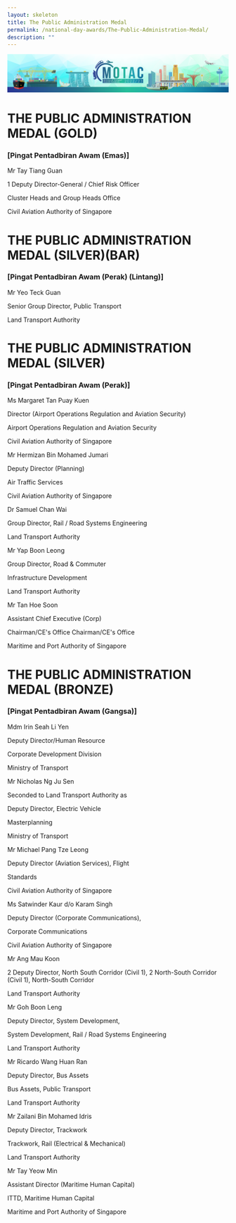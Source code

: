 ```yaml
---
layout: skeleton
title: The Public Administration Medal
permalink: /national-day-awards/The-Public-Administration-Medal/
description: ""
---
```

<style type="text/css">
   .cont {
     min-height: 100vh;
   }
 </style>
<img src="/images/hero.png" class="img-fluid"  alt="hero"/>
 <div class="container-fluid py-5 my-5 text-center cont">
   <h1>THE PUBLIC ADMINISTRATION MEDAL (GOLD)</h1>
   <h3>[Pingat Pentadbiran Awam (Emas)]</h3>
   <div class="row py-5">
     <div class="col-sm-4 mb-3 mx-auto">
       <p class="font-weight-bold mb-2 h4">Mr Tay Tiang Guan</p>
       <p class="mb-0">1 Deputy Director-General / Chief Risk Officer</p>
       <p class="mb-0">Cluster Heads and Group Heads Office</p>
       <p class="mb-2">Civil Aviation Authority of Singapore</p>
     </div>
   </div>
   <h1>THE PUBLIC ADMINISTRATION MEDAL (SILVER)(BAR)</h1>
   <h3>[Pingat Pentadbiran Awam (Perak) (Lintang)]</h3>
   <div class="row py-5">
     <div class="col-sm-4 mb-3 mx-auto">
       <p class="font-weight-bold mb-2 h4">Mr Yeo Teck Guan</p>
       <p class="mb-0">Senior Group Director, Public Transport</p>
       <p class="mb-2">Land Transport Authority </p>
     </div>
   </div>
   <h1>THE PUBLIC ADMINISTRATION MEDAL (SILVER)</h1>
   <h3>[Pingat Pentadbiran Awam (Perak)]</h3>
   <div class="row py-5">
     <div class="col-sm-4 mb-3 mx-auto">
       <p class="font-weight-bold mb-2 h4">Ms Margaret Tan Puay Kuen</p>
       <p class="mb-0"> Director (Airport Operations Regulation and Aviation Security) </p>
       <p class="mb-0"> Airport Operations Regulation and Aviation Security </p>
       <p class="mb-2">Civil Aviation Authority of Singapore</p>
     </div>
     <div class="col-sm-4 mb-3 mx-auto">
       <p class="font-weight-bold mb-2 h4">Mr Hermizan Bin Mohamed Jumari</p>
       <p class="mb-0">Deputy Director (Planning)</p>
       <p class="mb-0">Air Traffic Services</p>
       <p class="mb-2">Civil Aviation Authority of Singapore </p>
     </div>
     <div class="col-sm-4 mb-3 mx-auto">
       <p class="font-weight-bold mb-2 h4">Dr Samuel Chan Wai</p>
       <p class="mb-0">Group Director, Rail / Road Systems Engineering</p>
       <p class="mb-2">Land Transport Authority</p>
     </div>
     <div class="col-sm-4 mb-3 mx-auto">
       <p class="font-weight-bold mb-2 h4">Mr Yap Boon Leong</p>
       <p class="mb-0">Group Director, Road & Commuter</p>
       <p class="mb-0">Infrastructure Development</p>
       <p class="mb-2">Land Transport Authority</p>
     </div>
     <div class="col-sm-4 mb-3 mx-auto">
       <p class="font-weight-bold mb-2 h4">Mr Tan Hoe Soon</p>
       <p class="mb-0">Assistant Chief Executive (Corp)</p>
       <p class="mb-0">Chairman/CE's Office Chairman/CE's Office</p>
       <p class="mb-2">Maritime and Port Authority of Singapore</p>
     </div>
   </div>
   <h1>THE PUBLIC ADMINISTRATION MEDAL (BRONZE)</h1>
   <h3>[Pingat Pentadbiran Awam (Gangsa)]</h3>
   <div class="row py-5">
     <div class="col-sm-4 mb-3 mx-auto">
       <p class="font-weight-bold mb-2 h4">Mdm Irin Seah Li Yen</p>
       <p class="mb-0">Deputy Director/Human Resource</p>
       <p class="mb-0">Corporate Development Division</p>
       <p class="mb-2">Ministry of Transport </p>
     </div>
     <div class="col-sm-4 mb-3 mx-auto">
       <p class="font-weight-bold mb-2 h4">Mr Nicholas Ng Ju Sen</p>
       <p class="mb-0">Seconded to Land Transport Authority as</p>
       <p class="mb-0">Deputy Director, Electric Vehicle</p>
       <p class="mb-0">Masterplanning</p>
       <p class="mb-2">Ministry of Transport</p>
     </div>
     <div class="col-sm-4 mb-3 mx-auto">
       <p class="font-weight-bold mb-2 h4">Mr Michael Pang Tze Leong</p>
       <p class="mb-0">Deputy Director (Aviation Services), Flight</p>
       <p class="mb-0">Standards</p>
       <p class="mb-2">Civil Aviation Authority of Singapore</p>
     </div>
     <div class="col-sm-4 mb-3 mx-auto">
       <p class="font-weight-bold mb-2 h4"> Ms Satwinder Kaur d/o Karam Singh </p>
       <p class="mb-0">Deputy Director (Corporate Communications),</p>
       <p class="mb-0">Corporate Communications</p>
       <p class="mb-2">Civil Aviation Authority of Singapore</p>
     </div>
     <div class="col-sm-4 mb-3 mx-auto">
       <p class="font-weight-bold mb-2 h4">Mr Ang Mau Koon</p>
       <p class="mb-0"> 2 Deputy Director, North South Corridor (Civil 1), 2 North-South Corridor (Civil 1), North-South Corridor </p>
       <p class="mb-2">Land Transport Authority</p>
     </div>
     <div class="col-sm-4 mb-3 mx-auto">
       <p class="font-weight-bold mb-2 h4">Mr Goh Boon Leng</p>
       <p class="mb-0">Deputy Director, System Development,</p>
       <p class="mb-0"> System Development, Rail / Road Systems Engineering </p>
       <p class="mb-2">Land Transport Authority</p>
     </div>
     <div class="col-sm-4 mb-3 mx-auto">
       <p class="font-weight-bold mb-2 h4">Mr Ricardo Wang Huan Ran</p>
       <p class="mb-0">Deputy Director, Bus Assets</p>
       <p class="mb-0">Bus Assets, Public Transport</p>
       <p class="mb-2">Land Transport Authority</p>
     </div>
     <div class="col-sm-4 mb-3 mx-auto">
       <p class="font-weight-bold mb-2 h4">Mr Zailani Bin Mohamed Idris</p>
       <p class="mb-0">Deputy Director, Trackwork</p>
       <p class="mb-0">Trackwork, Rail (Electrical &amp; Mechanical)</p>
       <p class="mb-2">Land Transport Authority</p>
     </div>
     <div class="col-sm-4 mb-3 mx-auto">
       <p class="font-weight-bold mb-2 h4">Mr Tay Yeow Min</p>
       <p class="mb-0">Assistant Director (Maritime Human Capital)</p>
       <p class="mb-0">ITTD, Maritime Human Capital</p>
       <p class="mb-2">Maritime and Port Authority of Singapore</p>
     </div>
   </div>
 </div>